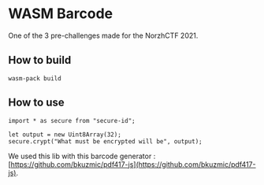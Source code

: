 # WASM Barcode

One of the 3 pre-challenges made for the NorzhCTF 2021.

## How to build

```
wasm-pack build
```

## How to use

```
import * as secure from "secure-id";

let output = new Uint8Array(32);
secure.crypt("What must be encrypted will be", output);
```

We used this lib with this barcode generator : [https://github.com/bkuzmic/pdf417-js](https://github.com/bkuzmic/pdf417-js).



